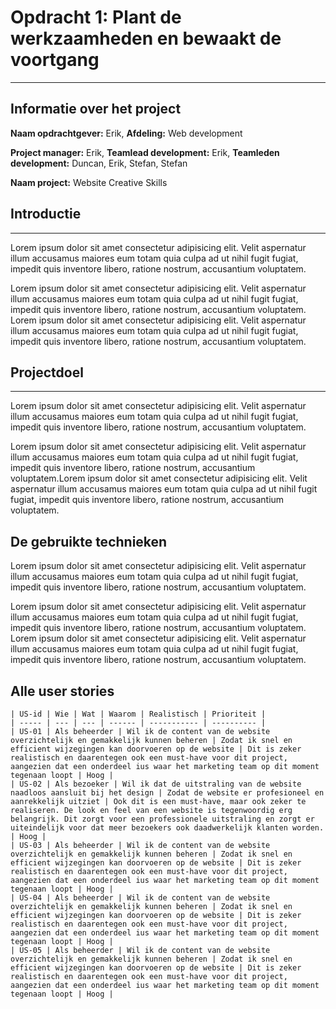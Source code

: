 # Opdracht 1: Plant de werkzaamheden en bewaakt de voortgang

---

## **Informatie over het project**

**Naam opdrachtgever:** Erik, 
**Afdeling:** Web development

**Project manager:** Erik, 
**Teamlead development:** Erik, 
**Teamleden development:** Duncan, Erik, Stefan, Stefan

**Naam project:** Website Creative Skills


## **Introductie**
---
Lorem ipsum dolor sit amet consectetur adipisicing elit. Velit aspernatur illum accusamus maiores eum totam quia culpa ad ut nihil fugit fugiat, impedit quis inventore libero, ratione nostrum, accusantium voluptatem.

Lorem ipsum dolor sit amet consectetur adipisicing elit. Velit aspernatur illum accusamus maiores eum totam quia culpa ad ut nihil fugit fugiat, impedit quis inventore libero, ratione nostrum, accusantium voluptatem. Lorem ipsum dolor sit amet consectetur adipisicing elit. Velit aspernatur illum accusamus maiores eum totam quia culpa ad ut nihil fugit fugiat, impedit quis inventore libero, ratione nostrum, accusantium voluptatem.


## **Projectdoel**
---
Lorem ipsum dolor sit amet consectetur adipisicing elit. Velit aspernatur illum accusamus maiores eum totam quia culpa ad ut nihil fugit fugiat, impedit quis inventore libero, ratione nostrum, accusantium voluptatem.

Lorem ipsum dolor sit amet consectetur adipisicing elit. Velit aspernatur illum accusamus maiores eum totam quia culpa ad ut nihil fugit fugiat, impedit quis inventore libero, ratione nostrum, accusantium voluptatem.Lorem ipsum dolor sit amet consectetur adipisicing elit. Velit aspernatur illum accusamus maiores eum totam quia culpa ad ut nihil fugit fugiat, impedit quis inventore libero, ratione nostrum, accusantium voluptatem.


## **De gebruikte technieken**
Lorem ipsum dolor sit amet consectetur adipisicing elit. Velit aspernatur illum accusamus maiores eum totam quia culpa ad ut nihil fugit fugiat, impedit quis inventore libero, ratione nostrum, accusantium voluptatem.

Lorem ipsum dolor sit amet consectetur adipisicing elit. Velit aspernatur illum accusamus maiores eum totam quia culpa ad ut nihil fugit fugiat, impedit quis inventore libero, ratione nostrum, accusantium voluptatem. Lorem ipsum dolor sit amet consectetur adipisicing elit. Velit aspernatur illum accusamus maiores eum totam quia culpa ad ut nihil fugit fugiat, impedit quis inventore libero, ratione nostrum, accusantium voluptatem.

## **Alle user stories**
    | US-id | Wie | Wat | Waarom | Realistisch | Prioriteit |
    | ----- | --- | --- | ------ | ----------- | ---------- |
    | US-01 | Als beheerder | Wil ik de content van de website overzichtelijk en gemakkelijk kunnen beheren | Zodat ik snel en efficient wijzegingen kan doorvoeren op de website | Dit is zeker realistisch en daarentegen ook een must-have voor dit project, aangezien dat een onderdeel ius waar het marketing team op dit moment tegenaan loopt | Hoog |
    | US-02 | Als bezoeker | Wil ik dat de uitstraling van de website naadloos aansluit bij het design | Zodat de website er profesioneel en aanrekkelijk uitziet | Ook dit is een must-have, maar ook zeker te realiseren. De look en feel van een website is tegenwoordig erg belangrijk. Dit zorgt voor een professionele uitstraling en zorgt er uiteindelijk voor dat meer bezoekers ook daadwerkelijk klanten worden. | Hoog |
    | US-03 | Als beheerder | Wil ik de content van de website overzichtelijk en gemakkelijk kunnen beheren | Zodat ik snel en efficient wijzegingen kan doorvoeren op de website | Dit is zeker realistisch en daarentegen ook een must-have voor dit project, aangezien dat een onderdeel ius waar het marketing team op dit moment tegenaan loopt | Hoog |
    | US-04 | Als beheerder | Wil ik de content van de website overzichtelijk en gemakkelijk kunnen beheren | Zodat ik snel en efficient wijzegingen kan doorvoeren op de website | Dit is zeker realistisch en daarentegen ook een must-have voor dit project, aangezien dat een onderdeel ius waar het marketing team op dit moment tegenaan loopt | Hoog |
    | US-05 | Als beheerder | Wil ik de content van de website overzichtelijk en gemakkelijk kunnen beheren | Zodat ik snel en efficient wijzegingen kan doorvoeren op de website | Dit is zeker realistisch en daarentegen ook een must-have voor dit project, aangezien dat een onderdeel ius waar het marketing team op dit moment tegenaan loopt | Hoog |